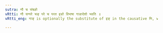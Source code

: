 ```yaml
---
sutra: णौ च संश्च्ङो
vRtti: णौ सन्परे चङ् परे च परत इङो विभाषा गाङादेशो भवति ॥
vRtti_eng: गाङ् is optionally the substitute of इङ् in the causative णि, when that causative takes the affix _san_ (desiderative) and _chan_ (Aorist.)

---
```

